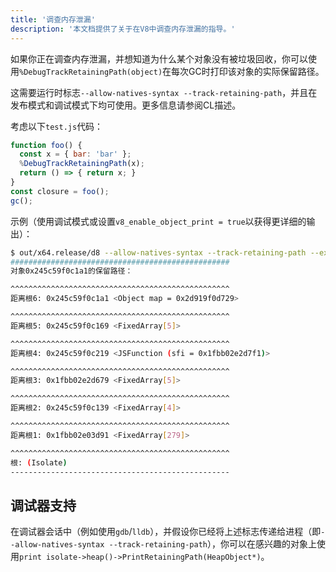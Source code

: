 ```yaml
---
title: '调查内存泄漏'
description: '本文档提供了关于在V8中调查内存泄漏的指导。'
---
```

如果你正在调查内存泄漏，并想知道为什么某个对象没有被垃圾回收，你可以使用`%DebugTrackRetainingPath(object)`在每次GC时打印该对象的实际保留路径。

这需要运行时标志`--allow-natives-syntax --track-retaining-path`，并且在发布模式和调试模式下均可使用。更多信息请参阅CL描述。

考虑以下`test.js`代码：

```js
function foo() {
  const x = { bar: 'bar' };
  %DebugTrackRetainingPath(x);
  return () => { return x; }
}
const closure = foo();
gc();
```

示例（使用调试模式或设置`v8_enable_object_print = true`以获得更详细的输出）：

```bash
$ out/x64.release/d8 --allow-natives-syntax --track-retaining-path --expose-gc test.js
#################################################
对象0x245c59f0c1a1的保留路径：

^^^^^^^^^^^^^^^^^^^^^^^^^^^^^^^^^^^^^^^^^^^^^^^^^
距离根6: 0x245c59f0c1a1 <Object map = 0x2d919f0d729>

^^^^^^^^^^^^^^^^^^^^^^^^^^^^^^^^^^^^^^^^^^^^^^^^^
距离根5: 0x245c59f0c169 <FixedArray[5]>

^^^^^^^^^^^^^^^^^^^^^^^^^^^^^^^^^^^^^^^^^^^^^^^^^
距离根4: 0x245c59f0c219 <JSFunction (sfi = 0x1fbb02e2d7f1)>

^^^^^^^^^^^^^^^^^^^^^^^^^^^^^^^^^^^^^^^^^^^^^^^^^
距离根3: 0x1fbb02e2d679 <FixedArray[5]>

^^^^^^^^^^^^^^^^^^^^^^^^^^^^^^^^^^^^^^^^^^^^^^^^^
距离根2: 0x245c59f0c139 <FixedArray[4]>

^^^^^^^^^^^^^^^^^^^^^^^^^^^^^^^^^^^^^^^^^^^^^^^^^
距离根1: 0x1fbb02e03d91 <FixedArray[279]>

^^^^^^^^^^^^^^^^^^^^^^^^^^^^^^^^^^^^^^^^^^^^^^^^^
根: (Isolate)
-------------------------------------------------
```

## 调试器支持

在调试器会话中（例如使用`gdb`/`lldb`），并假设你已经将上述标志传递给进程（即`--allow-natives-syntax --track-retaining-path`），你可以在感兴趣的对象上使用`print isolate->heap()->PrintRetainingPath(HeapObject*)`。
